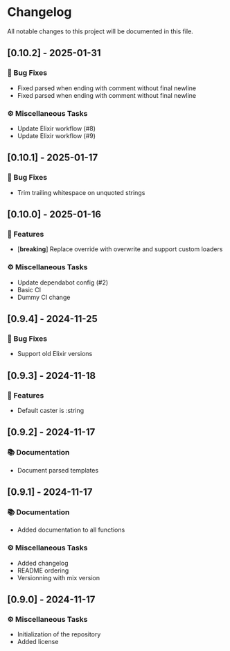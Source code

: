 # Changelog

All notable changes to this project will be documented in this file.

## [0.10.2] - 2025-01-31

### 🐛 Bug Fixes

- Fixed parsed when ending with comment without final newline
- Fixed parsed when ending with comment without final newline

### ⚙️ Miscellaneous Tasks

- Update Elixir workflow (#8)
- Update Elixir workflow (#9)

## [0.10.1] - 2025-01-17

### 🐛 Bug Fixes

- Trim trailing whitespace on unquoted strings

## [0.10.0] - 2025-01-16

### 🚀 Features

- [**breaking**] Replace override with overwrite and support custom loaders

### ⚙️ Miscellaneous Tasks

- Update dependabot config (#2)
- Basic CI
- Dummy CI change

## [0.9.4] - 2024-11-25

### 🐛 Bug Fixes

- Support old Elixir versions

## [0.9.3] - 2024-11-18

### 🚀 Features

- Default caster is :string

## [0.9.2] - 2024-11-17

### 📚 Documentation

- Document parsed templates

## [0.9.1] - 2024-11-17

### 📚 Documentation

- Added documentation to all functions

### ⚙️ Miscellaneous Tasks

- Added changelog
- README ordering
- Versionning with mix version

## [0.9.0] - 2024-11-17

### ⚙️ Miscellaneous Tasks

- Initialization of the repository
- Added license

<!-- generated by git-cliff -->
